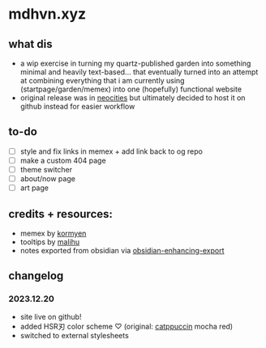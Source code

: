 # mdhvn.xyz

## what dis
- a wip exercise in turning my quartz-published garden into something minimal and heavily text-based... that eventually turned into an attempt at combining everything that i am currently using (startpage/garden/memex) into one (hopefully) functional website
- original release was in [neocities](https://rzy.neocities.org) but ultimately decided to host it on github instead for easier workflow

## to-do
- [ ] style and fix links in memex + add link back to og repo
- [ ] make a custom 404 page
- [ ] theme switcher
- [ ] about/now page
- [ ] art page

## credits + resources:
- memex by [kormyen](https://github.com/kormyen/memex)
- tooltips by [malihu](http://manos.malihu.gr/style-my-tooltips-jquery-plugin/)
- notes exported from obsidian via [obsidian-enhancing-export](https://github.com/mokeyish/obsidian-enhancing-export)

## changelog

### 2023.12.20
- site live on github!
- added HSR刃 color scheme ♡ (original: [catppuccin](https://github.com/catppuccin) mocha red)
- switched to external stylesheets
